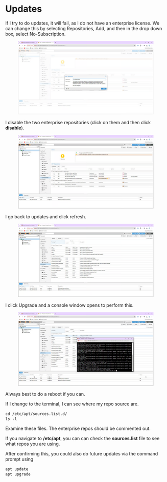 # Updates

If I try to do updates, it will fail, as I do not have an enterprise license. We can change this by selecting Repositories, Add, and then in the drop down box, select No-Subscription.

<figure><img src="../.gitbook/assets/image (13).png" alt=""><figcaption></figcaption></figure>

I disable the two enterprise repositories (click on them and then click **disable**).

<figure><img src="../.gitbook/assets/image (14).png" alt=""><figcaption></figcaption></figure>

I go back to updates and click refresh.

<figure><img src="../.gitbook/assets/image (15).png" alt=""><figcaption></figcaption></figure>

I click Upgrade and a console window opens to perform this.

<figure><img src="../.gitbook/assets/image (16).png" alt=""><figcaption></figcaption></figure>

Always best to do a reboot if you can.

If I change to the terminal, I can see where my repo source are.

```
cd /etc/apt/sources.list.d/
ls -l
```

Examine these files. The enterprise repos should be commented out.

If you navigate to **/etc/apt**, you can can check the **sources.list** file to see what repos you are using.

After confirming this, you could also do future updates via the command prompt using

```
apt update
apt upgrade
```
